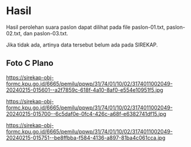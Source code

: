 # Hasil

Hasil perolehan suara paslon dapat dilihat pada file paslon-01.txt, paslon-02.txt, dan paslon-03.txt.

Jika tidak ada, artinya data tersebut belum ada pada SIREKAP.

## Foto C Plano

https://sirekap-obj-formc.kpu.go.id/6665/pemilu/ppwp/31/74/01/10/02/3174011002049-20240215-015601--a2f7859c-618f-4a10-8af0-e554e10951f5.jpg

https://sirekap-obj-formc.kpu.go.id/6665/pemilu/ppwp/31/74/01/10/02/3174011002049-20240215-015700--6c5daf0e-0fc4-426c-a68f-e6382741df15.jpg

https://sirekap-obj-formc.kpu.go.id/6665/pemilu/ppwp/31/74/01/10/02/3174011002049-20240215-015751--be8ffbba-f584-4136-a897-81ba4c061cca.jpg
